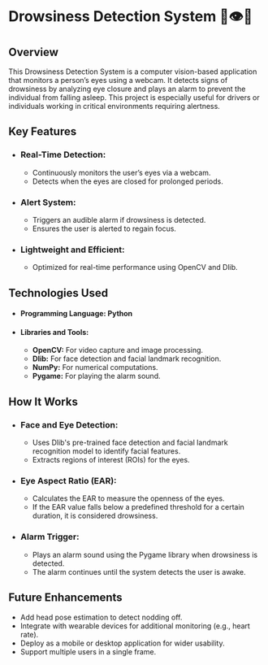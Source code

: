 # Drowsiness Detection System 🛌👁️🚨
## Overview
This Drowsiness Detection System is a computer vision-based application that monitors a person’s eyes using a webcam. It detects signs of drowsiness by analyzing eye closure and plays an alarm to prevent the individual from falling asleep. This project is especially useful for drivers or individuals working in critical environments requiring alertness.

## Key Features
- ### Real-Time Detection:

  - Continuously monitors the user’s eyes via a webcam.
  - Detects when the eyes are closed for prolonged periods.
- ### Alert System:

  - Triggers an audible alarm if drowsiness is detected.
  - Ensures the user is alerted to regain focus.
- ### Lightweight and Efficient:

  - Optimized for real-time performance using OpenCV and Dlib.
## Technologies Used
- #### Programming Language: Python
- #### Libraries and Tools:
  - **OpenCV:** For video capture and image processing.
  - **Dlib:** For face detection and facial landmark recognition.
  - **NumPy:** For numerical computations.
  - **Pygame:** For playing the alarm sound.
 
## How It Works
- ### Face and Eye Detection:

  - Uses Dlib's pre-trained face detection and facial landmark recognition model to identify facial features.
  - Extracts regions of interest (ROIs) for the eyes.
- ### Eye Aspect Ratio (EAR):

  - Calculates the EAR to measure the openness of the eyes.
  - If the EAR value falls below a predefined threshold for a certain duration, it is considered drowsiness.
- ### Alarm Trigger:

  - Plays an alarm sound using the Pygame library when drowsiness is detected.
  - The alarm continues until the system detects the user is awake.

## Future Enhancements
- Add head pose estimation to detect nodding off.
- Integrate with wearable devices for additional monitoring (e.g., heart rate).
- Deploy as a mobile or desktop application for wider usability.
- Support multiple users in a single frame.
